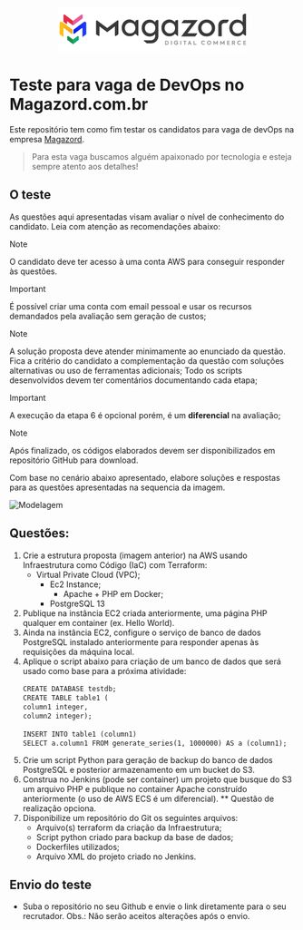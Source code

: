 <div align='center'>
 
![Magazord](LogoMagazord.png)
 
 </div>

# Teste para vaga de DevOps no Magazord.com.br
Este repositório tem como fim testar os candidatos para vaga de devOps na empresa [Magazord](https://magazord.com.br).
> Para esta vaga buscamos alguém apaixonado por tecnologia e esteja sempre atento aos detalhes!


## O teste

As questões aqui apresentadas visam avaliar o nível de conhecimento do candidato. Leia com atenção as recomendações abaixo:
> [!NOTE]
> O candidato deve ter acesso à uma conta AWS para conseguir responder às questões.

> [!IMPORTANT]
> É possível criar uma conta com email pessoal e usar os recursos demandados pela avaliação sem geração de custos;

> [!NOTE]
> A solução proposta deve atender minimamente ao enunciado da questão. Fica a critério do candidato a complementação da questão com soluções alternativas ou uso de ferramentas adicionais;
> Todo os scripts desenvolvidos devem ter comentários documentando cada etapa;

> [!IMPORTANT]
> A execução da etapa 6 é opcional porém, é um __diferencial__ na avaliação;

> [!NOTE]
> Após finalizado, os códigos elaborados devem ser disponibilizados em repositório GitHub para download.

Com base no cenário abaixo apresentado, elabore soluções e respostas para as questões apresentadas na sequencia da imagem.

![Modelagem](image/diagrama.png)

## Questões:

  1. Crie a estrutura proposta (imagem anterior) na AWS usando Infraestrutura como Código (IaC) com Terraform:
     - Virtual Private Cloud (VPC);
       - Ec2 Instance;
         - Apache + PHP em Docker;
       - PostgreSQL 13
  2. Publique na instância EC2 criada anteriormente, uma página PHP qualquer em container (ex. Hello World).
  3. Ainda na instância EC2, configure o serviço de banco de dados PostgreSQL instalado anteriormente para responder apenas às requisições da máquina local.
  4. Aplique o script abaixo para criação de um banco de dados que será usado como base para a próxima atividade:
      ```
     CREATE DATABASE testdb;
     CREATE TABLE table1 (
      column1 integer,
      column2 integer);
     
     INSERT INTO table1 (column1)
     SELECT a.column1 FROM generate_series(1, 1000000) AS a (column1);
     ```
  5. Crie um script Python para geração de backup do banco de dados PostgreSQL e posterior armazenamento em um bucket do S3.
  6. Construa no Jenkins (pode ser container) um projeto que busque do S3 um arquivo PHP e publique no container Apache construído anteriormente (o uso de AWS ECS é um diferencial). ** Questão de realização opciona.
  7. Disponibilize um repositório do Git os seguintes arquivos:
     - Arquivo(s) terraform da criação da Infraestrutura;
     - Script python criado para backup da base de dados;
     - Dockerfiles utilizados;
     - Arquivo XML do projeto criado no Jenkins.

## Envio do teste

* Suba o repositório no seu Github e envie o link diretamente para o seu recrutador.
Obs.: Não serão aceitos alterações após o envio.
